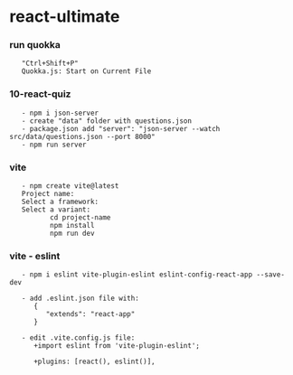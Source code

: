 # react-ultimate


### run quokka
       "Ctrl+Shift+P"
       Quokka.js: Start on Current File

### 10-react-quiz
       - npm i json-server
       - create "data" folder with questions.json
       - package.json add "server": "json-server --watch src/data/questions.json --port 8000"
       - npm run server

### vite
       - npm create vite@latest
       Project name:
       Select a framework:
       Select a variant:
              cd project-name
              npm install
              npm run dev

### vite - eslint
       - npm i eslint vite-plugin-eslint eslint-config-react-app --save-dev

       - add .eslint.json file with:
          {
             "extends": "react-app"
          }
       
       - edit .vite.config.js file:
          +import eslint from 'vite-plugin-eslint';
       
          +plugins: [react(), eslint()], 
       
